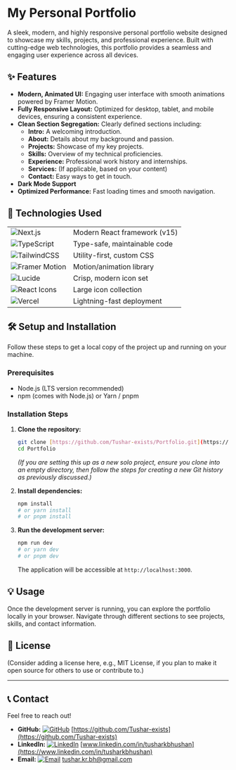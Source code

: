 # My Personal Portfolio

A sleek, modern, and highly responsive personal portfolio website designed to showcase my skills, projects, and professional experience. Built with cutting-edge web technologies, this portfolio provides a seamless and engaging user experience across all devices.

## ✨ Features

* **Modern, Animated UI:** Engaging user interface with smooth animations powered by Framer Motion.
* **Fully Responsive Layout:** Optimized for desktop, tablet, and mobile devices, ensuring a consistent experience.
* **Clean Section Segregation:** Clearly defined sections including:
    * **Intro:** A welcoming introduction.
    * **About:** Details about my background and passion.
    * **Projects:** Showcase of my key projects.
    * **Skills:** Overview of my technical proficiencies.
    * **Experience:** Professional work history and internships.
    * **Services:** (If applicable, based on your content)
    * **Contact:** Easy ways to get in touch.
* **Dark Mode Support**
* **Optimized Performance:** Fast loading times and smooth navigation.

## 🚀 Technologies Used

|    |    |
| -- | -- |
| ![Next.js](https://img.shields.io/badge/-Next.js-000?logo=nextdotjs)      | Modern React framework (v15)  |
| ![TypeScript](https://img.shields.io/badge/-TypeScript-3178C6?logo=typescript) | Type-safe, maintainable code  |
| ![TailwindCSS](https://img.shields.io/badge/-Tailwind_CSS-38bdf8?logo=tailwindcss) | Utility-first, custom CSS     |
| ![Framer Motion](https://img.shields.io/badge/-Framer_Motion-0055FF?logo=framer)   | Motion/animation library      |
| ![Lucide](https://img.shields.io/badge/-Lucide-000?logo=lucide)           | Crisp, modern icon set        |
| ![React Icons](https://img.shields.io/badge/-React_Icons-61DAFB?logo=react) | Large icon collection         |
| ![Vercel](https://img.shields.io/badge/-Vercel-000?logo=vercel)           | Lightning-fast deployment     |

## 🛠️ Setup and Installation

Follow these steps to get a local copy of the project up and running on your machine.

### Prerequisites

* Node.js (LTS version recommended)
* npm (comes with Node.js) or Yarn / pnpm

### Installation Steps

1.  **Clone the repository:**
    ```bash
    git clone [https://github.com/Tushar-exists/Portfolio.git](https://github.com/Tushar-exists/Portfolio.git)
    cd Portfolio
    ```
    *(If you are setting this up as a new solo project, ensure you clone into an empty directory, then follow the steps for creating a new Git history as previously discussed.)*

2.  **Install dependencies:**
    ```bash
    npm install
    # or yarn install
    # or pnpm install
    ```

3.  **Run the development server:**
    ```bash
    npm run dev
    # or yarn dev
    # or pnpm dev
    ```
    The application will be accessible at `http://localhost:3000`.

## 💡 Usage

Once the development server is running, you can explore the portfolio locally in your browser. Navigate through different sections to see projects, skills, and contact information.

## 📄 License

(Consider adding a license here, e.g., MIT License, if you plan to make it open source for others to use or contribute to.)

---

## 📞 Contact

Feel free to reach out!

* **GitHub:** [![GitHub](https://img.shields.io/badge/-GitHub-181717?style=flat&logo=github&logoColor=white)](https://github.com/Tushar-exists) [https://github.com/Tushar-exists](https://github.com/Tushar-exists)
* **LinkedIn:** [![LinkedIn](https://img.shields.io/badge/-LinkedIn-0077B5?style=flat&logo=linkedin&logoColor=white)](https://www.linkedin.com/in/tusharkbhushan) [www.linkedin.com/in/tusharkbhushan](https://www.linkedin.com/in/tusharkbhushan)
* **Email:** [![Email](https://img.shields.io/badge/-Email-D14836?style=flat&logo=gmail&logoColor=white)](mailto:tushar.kr.bh@gmail.com) [tushar.kr.bh@gmail.com](mailto:tushar.kr.bh@gmail.com)
